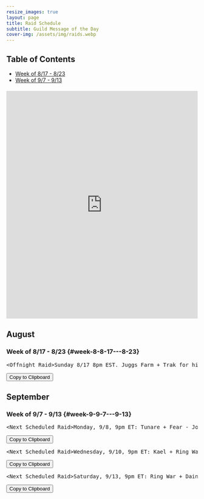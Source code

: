 ```yaml
---
resize_images: true
layout: page
title: Raid Schedule
subtitle: Guild Message of the Day
cover-img: /assets/img/raids.webp
---
```


## Table of Contents

- [Week of 8/17 - 8/23](#week-8-8-17---8-23)
- [Week of 9/7 - 9/13](#week-9-9-7---9-13)

<div class="calendar-container" style="margin: 20px 0;">
<iframe src="https://calendar.google.com/calendar/embed?src=66d83074080df7c55ea03673842f6e7b2c2f37ce0c38edf7137603c80e399802%40group.calendar.google.com&ctz=America%2FNew_York" 
style="border: 0" 
width="100%" 
height="600" 
frameborder="0" 
scrolling="no">
</iframe>
</div>


## August


### Week of 8/17 - 8/23 {#week-8-8-17---8-23}

<div class="copy-text-container"><pre class="copy-text-content" id="copy-box-2idlljbah">&lt;Offnight Raid&gt;Sunday 8/17 8pm EST. Juggs Farm + Trak for his tooths ( - Join us at formerglory.lol</pre><button class="copy-button" onclick="copyText('copy-box-2idlljbah')">Copy to Clipboard</button></div>


## September


### Week of 9/7 - 9/13 {#week-9-9-7---9-13}

<div class="copy-text-container"><pre class="copy-text-content" id="copy-box-m3yktg9rd">&lt;Next Scheduled Raid&gt;Monday, 9/8, 9pm ET: Tunare + Fear - Join us at formerglory.lol</pre><button class="copy-button" onclick="copyText('copy-box-m3yktg9rd')">Copy to Clipboard</button></div>

<div class="copy-text-container"><pre class="copy-text-content" id="copy-box-8z3j7zedh">&lt;Next Scheduled Raid&gt;Wednesday, 9/10, 9pm ET: Kael + Ring War                                                                                                                                            •Friday, 9/12, 9pm ET: Klandi, Zlandi, HOT,  Ring War - Join us at formerglory.lol</pre><button class="copy-button" onclick="copyText('copy-box-8z3j7zedh')">Copy to Clipboard</button></div>

<div class="copy-text-container"><pre class="copy-text-content" id="copy-box-n3zf5152f">&lt;Next Scheduled Raid&gt;Saturday, 9/13, 9pm ET: Ring War + Dain + Sleepers - Join us at formerglory.lol</pre><button class="copy-button" onclick="copyText('copy-box-n3zf5152f')">Copy to Clipboard</button></div>

